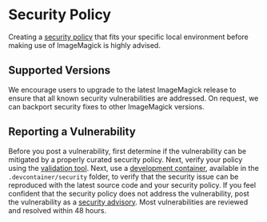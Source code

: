 # Security Policy

Creating a [security policy](https://imagemagick.org/script/security-policy.php) that fits your specific local environment before making use of ImageMagick is highly advised.

## Supported Versions

We encourage users to upgrade to the latest ImageMagick release to ensure that all known security vulnerabilities are addressed.  On request, we can backport security fixes to other ImageMagick versions.

## Reporting a Vulnerability

Before you post a vulnerability, first determine if the vulnerability can be mitigated by a properly curated security policy.  Next, verify your policy using the [validation tool](https://imagemagick-secevaluator.doyensec.com/).  Next, use a [development container](https://containers.dev/), available in the `.devcontainer/security` folder, to verify that the security issue can be reproduced with the latest source code and your security policy.  If you feel confident that the security policy does not address the vulnerability, post the vulnerability as a [security advisory](https://github.com/ImageMagick/ImageMagick/security/advisories/new).  Most vulnerabilities are reviewed and resolved within 48 hours.
